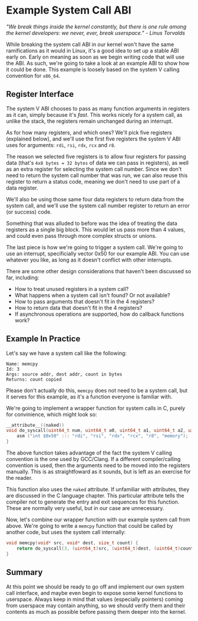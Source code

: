 # Example System Call ABI
*"We break things inside the kernel constantly, but there is one rule among the kernel developers: we never, ever, break userspace." - Linus Torvalds*

While breaking the system call ABI in our kernel won't have the same ramifications as it would in Linux, it's a good idea to set up a stable ABI early on. Early on meaning as soon as we begin writing code that will use the ABI. As such, we're going to take a look at an example ABI to show how it could be done. This example is loosely based on the system V calling convention for `x86_64`.

## Register Interface
The system V ABI chooses to pass as many function arguments in registers as it can, simply because it's *fast*. This works nicely for a system call, as unlike the stack, the registers remain unchanged during an interrupt.

As for how many registers, and which ones? We'll pick five registers (explained below), and we'll use the first five registers the system V ABI uses for arguments: `rdi`, `rsi`, `rdx`, `rcx` and `r8`.

The reason we selected five registers is to allow four registers for passing data (that's `4x8 bytes = 32 bytes` of data we can pass in registers), as well as an extra register for selecting the system call number. Since we don't need to return the system call number that was run, we can also reuse this register to return a status code, meaning we don't need to use part of a data register.

We'll also be using those same four data registers to return data from the system call, and we'll use the system call number register to return an error (or success) code.

Something that was alluded to before was the idea of treating the data registers as a single big block. This would let us pass more than 4 values, and could even pass through more complex structs or unions. 

The last piece is how we're going to trigger a system call. We're going to use an interrupt, specificially vector 0x50 for our example ABI. You can use whatever you like, as long as it doesn't conflict with other interrupts.

There are some other design considerations that haven't been discussed so far, including:

- How to treat unused registers in a system call?
- What happens when a system call isn't found? Or not available?
- How to pass arguments that doesn't fit in the 4 registers?
- How to return data that doesn't fit in the 4 registers?
- If asynchronous operations are supported, how do callback functions work?

## Example In Practice

Let's say we have a system call like the following:

```
Name: memcpy
Id: 3
Args: source addr, dest addr, count in bytes
Returns: count copied
```

Please don't actually do this, `memcpy` does not need to be a system call, but it serves for this example, as it's a function everyone is familiar with.

We're going to implement a wrapper function for system calls in C, purely for convinience, which might look so:

```c
__attribute__((naked))
void do_syscall(uint64_t num, uint64_t a0, uint64_t a1, uint64_t a2, uint64_t a3) {
    asm ("int $0x50" ::: "rdi", "rsi", "rdx", "rcx", "r8", "memory");
}
```

The above function takes advantage of the fact the system V calling convention is the one used by GCC/Clang. If a different compiler/calling convention is used, then the arguments need to be moved into the registers manually. This is as straightfoward as it sounds, but is left as an exercise for the reader.

This function also uses the `naked` attribute. If unfamiliar with attributes, they are discussed in the C language chapter. This particular attribute tells the compiler not to generate the entry and exit sequences for this function. These are normally very useful, but in our case are unnecessary.

Now, let's combine our wrapper function with our example system call from above. We're going to write a `memcpy` function that could be called by another code, but uses the system call internally:

```c
void memcpy(void* src, void* dest, size_t count) {
    return do_syscall(3, (uint64_t)src, (uint64_t)dest, (uint64_t)count, 0, 0);
}
```

## Summary

At this point we should be ready to go off and implement our own system call interface, and maybe even begin to expose some kernel functions to userspace. Always keep in mind that values (especially pointers) coming from userspace may contain anything, so we should verify them and their contents as much as possible before passing them deeper into the kernel.

